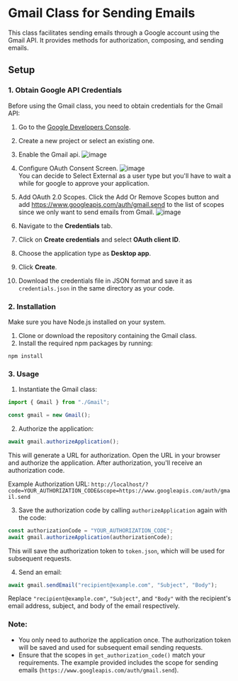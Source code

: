 # Gmail Class for Sending Emails

This class facilitates sending emails through a Google account using the Gmail API. It provides methods for authorization, composing, and sending emails.

## Setup

### 1. Obtain Google API Credentials

Before using the Gmail class, you need to obtain credentials for the Gmail API:

1. Go to the [Google Developers Console](https://console.developers.google.com/).
2. Create a new project or select an existing one.
3. Enable the Gmail api. ![image](https://github.com/Silvrash/send-with-gmail-node/assets/35709836/1ac80517-8fd2-47fb-90cc-adfc11dfb7b1)
4. Configure OAuth Consent Screen.
   ![image](https://github.com/Silvrash/send-with-gmail-node/assets/35709836/6085fee1-6931-4e51-9023-289c104e0a61)    
   You can decide to Select External as a user type but you'll have to wait a while for google to approve your application.

6. Add OAuth 2.0 Scopes. Click the Add Or Remove Scopes button and add https://www.googleapis.com/auth/gmail.send to the list of scopes since we only want to send emails from Gmail.
   ![image](https://github.com/Silvrash/send-with-gmail-node/assets/35709836/ae5ca03c-bfed-41bd-8e83-2a7822c0c237)
7. Navigate to the **Credentials** tab.
8. Click on **Create credentials** and select **OAuth client ID**.
9. Choose the application type as **Desktop app**.
10. Click **Create**.
11. Download the credentials file in JSON format and save it as `credentials.json` in the same directory as your code.

### 2. Installation

Make sure you have Node.js installed on your system.

1. Clone or download the repository containing the Gmail class.
2. Install the required npm packages by running:

```
npm install
```

### 3. Usage

1. Instantiate the Gmail class:

```javascript
import { Gmail } from "./Gmail";

const gmail = new Gmail();
```

2. Authorize the application:

```javascript
await gmail.authorizeApplication();
```

This will generate a URL for authorization. Open the URL in your browser and authorize the application. After authorization, you'll receive an authorization code.

Example Authorization URL: `http://localhost/?code=YOUR_AUTHORIZATION_CODE&scope=https://www.googleapis.com/auth/gmail.send`

3. Save the authorization code by calling `authorizeApplication` again with the code:

```javascript
const authorizationCode = "YOUR_AUTHORIZATION_CODE";
await gmail.authorizeApplication(authorizationCode);
```

This will save the authorization token to `token.json`, which will be used for subsequent requests.

4. Send an email:

```javascript
await gmail.sendEmail("recipient@example.com", "Subject", "Body");
```

Replace `"recipient@example.com"`, `"Subject"`, and `"Body"` with the recipient's email address, subject, and body of the email respectively.

### Note:

- You only need to authorize the application once. The authorization token will be saved and used for subsequent email sending requests.
- Ensure that the scopes in `get_authorization_code()` match your requirements. The example provided includes the scope for sending emails (`https://www.googleapis.com/auth/gmail.send`).
